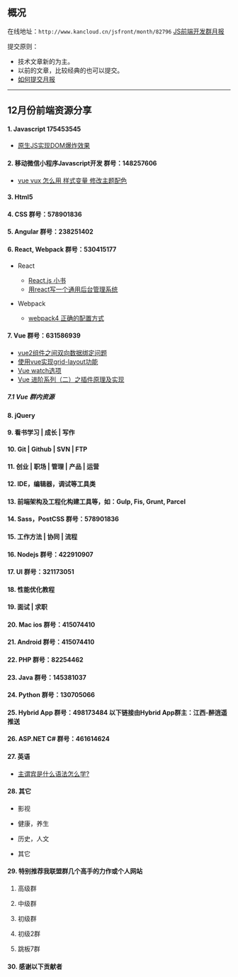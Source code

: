 ## 概况

在线地址：`http://www.kancloud.cn/jsfront/month/82796` [JS前端开发群月报](http://www.kancloud.cn/jsfront/month/82796)


提交原则：

- 技术文章新的为主。
- 以前的文章，比较经典的也可以提交。
- [如何提交月报](http://www.kancloud.cn/jsfront/month/227309)

---


## 12月份前端资源分享
#### 1. Javascript 175453545
- [原生JS实现DOM爆炸效果](https://zhuanlan.zhihu.com/p/47770130)

#### 2. 移动微信小程序Javascript开发 群号：148257606
- [vue vux 怎么用 样式变量 修改主题配色](https://www.jianshu.com/p/04c4ff593974)

#### 3. Html5

#### 4. CSS  群号：578901836

#### 5. Angular 群号：238251402

#### 6. React, Webpack 群号：530415177
- React
    
    - [React.js 小书](http://huziketang.mangojuice.top/books/react/)
    - [用react写一个通用后台管理系统](https://zhuanlan.zhihu.com/p/42956113)

- Webpack

  - [webpack4 正确的配置方式](https://juejin.im/post/5bce96526fb9a05d2779431f)



#### 7. Vue 群号：631586939
- [vue2组件之间双向数据绑定问题](https://segmentfault.com/a/1190000011783590)
- [使用vue实现grid-layout功能](https://juejin.im/post/5a4e3fa06fb9a01c9f5b3427)
- [Vue watch选项](https://juejin.im/post/5a571fcb6fb9a01c9a26a9ba)
- [Vue 进阶系列（二）之插件原理及实现](https://juejin.im/post/5bd8fa04e51d45168b64f936)

##### 7.1 Vue 群内资源

#### 8. jQuery

#### 9. 看书学习 | 成长 | 写作

#### 10. Git | Github | SVN | FTP

#### 11. 创业 | 职场 | 管理 | 产品 | 运营

#### 12. IDE，编辑器，调试等工具类

#### 13. 前端架构及工程化构建工具等，如：Gulp, Fis, Grunt, Parcel

#### 14. Sass，PostCSS  群号：578901836

#### 15. 工作方法 | 协同 | 流程

#### 16. Nodejs 群号：422910907

#### 17. UI 群号：321173051

#### 18. 性能优化教程

#### 19. 面试 | 求职

#### 20. Mac ios 群号：415074410

#### 21. Android 群号：415074410

#### 22. PHP 群号：82254462

#### 23. Java 群号：145381037

#### 24. Python 群号：130705066

#### 25. Hybrid App 群号：498173484 以下链接由Hybrid App群主：江西-醉逍遥推送

#### 26. ASP.NET C# 群号：461614624

#### 27. 英语
- [主谓宾是什么语法怎么学?](https://www.zhihu.com/question/36519902)

#### 28. 其它

- 影视


- 健康，养生


- 历史，人文


- 其它
    



#### 29. 特别推荐我联盟群几个高手的力作或个人网站

1. 高级群

2. 中级群


3. 初级群

4. 初级2群


5. 跳板7群


#### 30. 感谢以下贡献者

